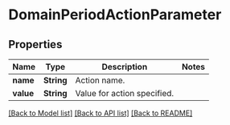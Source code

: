 # DomainPeriodActionParameter

## Properties

Name | Type | Description | Notes
------------ | ------------- | ------------- | -------------
**name** | **String** | Action name. |
**value** | **String** | Value for action specified. |

[[Back to Model list]](./README.md#documentation-for-models) [[Back to API list]](./README.md#documentation-for-api-endpoints) [[Back to README]](../README.md)
